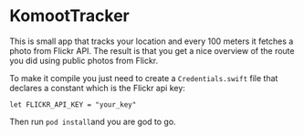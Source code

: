 # KomootTracker
This is small app that tracks your location and every 100 meters it fetches a photo from Flickr API. The result is that you get a nice overview of the route you did using public photos from Flickr.

To make it compile you just need to create a ```Credentials.swift``` file that declares a constant which is the Flickr api key:
```
let FLICKR_API_KEY = "your_key"
```

Then run ```pod install```and you are god to go.